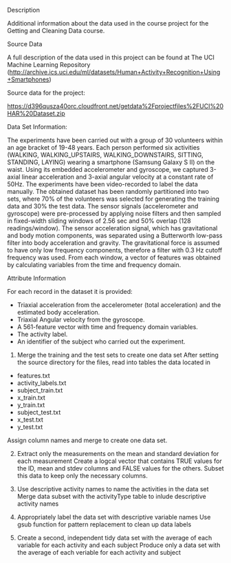 Description

Additional information about the data used in the course project for the Getting and Cleaning Data course.

Source Data

A full description of the data used in this project can be found at The UCI Machine Learning Repository (http://archive.ics.uci.edu/ml/datasets/Human+Activity+Recognition+Using+Smartphones)

Source data for the project: 

https://d396qusza40orc.cloudfront.net/getdata%2Fprojectfiles%2FUCI%20HAR%20Dataset.zip 

Data Set Information:

The experiments have been carried out with a group of 30 volunteers within an age bracket of 19-48 years. Each person performed six activities (WALKING, WALKING_UPSTAIRS, WALKING_DOWNSTAIRS, SITTING, STANDING, LAYING) wearing a smartphone (Samsung Galaxy S II) on the waist. Using its embedded accelerometer and gyroscope, we captured 3-axial linear acceleration and 3-axial angular velocity at a constant rate of 50Hz. The experiments have been video-recorded to label the data manually. The obtained dataset has been randomly partitioned into two sets, where 70% of the volunteers was selected for generating the training data and 30% the test data. 
The sensor signals (accelerometer and gyroscope) were pre-processed by applying noise filters and then sampled in fixed-width sliding windows of 2.56 sec and 50% overlap (128 readings/window). The sensor acceleration signal, which has gravitational and body motion components, was separated using a Butterworth low-pass filter into body acceleration and gravity. The gravitational force is assumed to have only low frequency components, therefore a filter with 0.3 Hz cutoff frequency was used. From each window, a vector of features was obtained by calculating variables from the time and frequency domain.

Attribute Information

For each record in the dataset it is provided:

- Triaxial acceleration from the accelerometer (total acceleration) and the estimated body acceleration.
- Triaxial Angular velocity from the gyroscope.
- A 561-feature vector with time and frequency domain variables.
- The activity label.
- An identifier of the subject who carried out the experiment.

1) Merge the training and the test sets to create one data set
After setting the source directory for the files, read into tables the data located in

- features.txt
- activity_labels.txt
- subject_train.txt
- x_train.txt
- y_train.txt
- subject_test.txt
- x_test.txt
- y_test.txt

Assign column names and merge to create one data set.

2) Extract only the measurements on the mean and standard deviation for each measurement 
Create a logcal vector that contains TRUE values for the ID, mean and stdev columns and FALSE values for the others. Subset this data to keep only the necessary columns.

3) Use descriptive activity names to name the activities in the data set 
Merge data subset with the activityType table to inlude descriptive activity names

4) Appropriately label the data set with descriptive variable names
Use gsub function for pattern replacement to clean up data labels

5) Create a second, independent tidy data set with the average of each variable for each activity and each subject
Produce only a data set with the average of each veriable for each activity and subject

